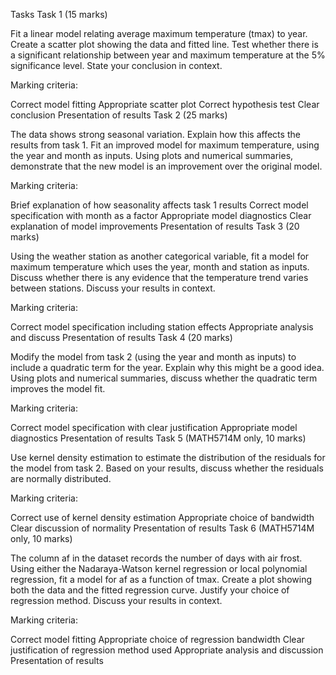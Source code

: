 Tasks
Task 1 (15 marks)

Fit a linear model relating average maximum temperature (tmax) to year. Create a scatter plot showing the data and fitted line. Test whether there is a significant relationship between year and maximum temperature at the 5% significance level. State your conclusion in context.

Marking criteria:

Correct model fitting
Appropriate scatter plot
Correct hypothesis test
Clear conclusion
Presentation of results
Task 2 (25 marks)

The data shows strong seasonal variation. Explain how this affects the results from task 1. Fit an improved model for maximum temperature, using the year and month as inputs. Using plots and numerical summaries, demonstrate that the new model is an improvement over the original model.

Marking criteria:

Brief explanation of how seasonality affects task 1 results
Correct model specification with month as a factor
Appropriate model diagnostics
Clear explanation of model improvements
Presentation of results
Task 3 (20 marks)

Using the weather station as another categorical variable, fit a model for maximum temperature which uses the year, month and station as inputs. Discuss whether there is any evidence that the temperature trend varies between stations. Discuss your results in context.

Marking criteria:

Correct model specification including station effects
Appropriate analysis and discuss
Presentation of results
Task 4 (20 marks)

Modify the model from task 2 (using the year and month as inputs) to include a quadratic term for the year. Explain why this might be a good idea. Using plots and numerical summaries, discuss whether the quadratic term improves the model fit.

Marking criteria:

Correct model specification with clear justification
Appropriate model diagnostics
Presentation of results
Task 5 (MATH5714M only, 10 marks)

Use kernel density estimation to estimate the distribution of the residuals for the model from task 2. Based on your results, discuss whether the residuals are normally distributed.

Marking criteria:

Correct use of kernel density estimation
Appropriate choice of bandwidth
Clear discussion of normality
Presentation of results
Task 6 (MATH5714M only, 10 marks)

The column af in the dataset records the number of days with air frost. Using either the Nadaraya-Watson kernel regression or local polynomial regression, fit a model for af as a function of tmax. Create a plot showing both the data and the fitted regression curve. Justify your choice of regression method. Discuss your results in context.

Marking criteria:

Correct model fitting
Appropriate choice of regression bandwidth
Clear justification of regression method used
Appropriate analysis and discussion
Presentation of results

